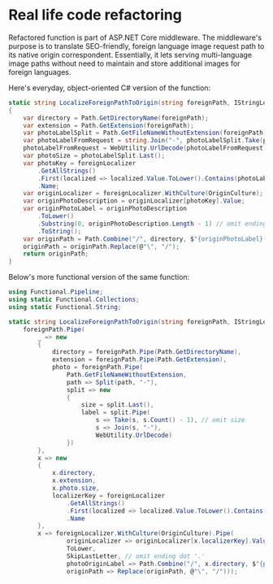 # Real life code refactoring

Refactored function is part of ASP.NET Core middleware. The middleware's purpose is to translate SEO-friendly, foreign language image request path to its native origin correspondent. Essentially, it lets serving multi-language image paths without need to maintain and store additional images for foreign languages.

Here's everyday, object-oriented C# version of the function:

```cs
static string LocalizeForeignPathToOrigin(string foreignPath, IStringLocalizer<HomeController> foreignLocalizer)
{
    var directory = Path.GetDirectoryName(foreignPath);
    var extension = Path.GetExtension(foreignPath);
    var photoLabelSplit = Path.GetFileNameWithoutExtension(foreignPath).Split('-');
    var photoLabelFromRequest = string.Join("-", photoLabelSplit.Take(photoLabelSplit.Length - 1));
    photoLabelFromRequest = WebUtility.UrlDecode(photoLabelFromRequest);
    var photoSize = photoLabelSplit.Last();
    var photoKey = foreignLocalizer
        .GetAllStrings()
        .First(localized => localized.Value.ToLower().Contains(photoLabelFromRequest))
        .Name;
    var originLocalizer = foreignLocalizer.WithCulture(OriginCulture);
    var originPhotoDescription = originLocalizer[photoKey].Value;
    var originPhotoLabel = originPhotoDescription
        .ToLower()
        .Substring(0, originPhotoDescription.Length - 1) // omit ending dot '.'
        .ToString();
    var originPath = Path.Combine("/", directory, $"{originPhotoLabel}-{photoSize}{extension}");
    originPath = originPath.Replace(@"\", "/");
    return originPath;
}
```

Below's more functional version of the same function:

```cs
using Functional.Pipeline;
using static Functional.Collections;
using static Functional.String;

static string LocalizeForeignPathToOrigin(string foreignPath, IStringLocalizer<HomeController> foreignLocalizer) =>
    foreignPath.Pipe(
        _ => new
        {
            directory = foreignPath.Pipe(Path.GetDirectoryName),
            extension = foreignPath.Pipe(Path.GetExtension),
            photo = foreignPath.Pipe(
                Path.GetFileNameWithoutExtension,
                path => Split(path, "-"),
                split => new
                {
                    size = split.Last(),
                    label = split.Pipe(
                        s => Take(s, s.Count() - 1), // omit size
                        s => Join(s, "-"),
                        WebUtility.UrlDecode)
                })
        },
        x => new
        {
            x.directory,
            x.extension,
            x.photo.size,
            localizerKey = foreignLocalizer
                .GetAllStrings()
                .First(localized => localized.Value.ToLower().Contains(x.photo.label))
                .Name
        },
        x => foreignLocalizer.WithCulture(OriginCulture).Pipe(
                originLocalizer => originLocalizer[x.localizerKey].Value,
                ToLower,
                SkipLastLetter, // omit ending dot '.'
                photoOriginLabel => Path.Combine("/", x.directory, $"{photoOriginLabel}-{x.size}{x.extension}"),
                originPath => Replace(originPath, @"\", "/")));
```